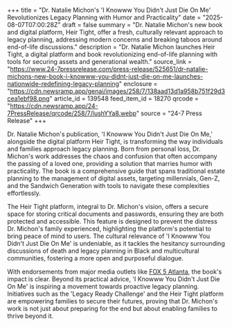 +++
title = "Dr. Natalie Michon's 'I Knowww You Didn't Just Die On Me' Revolutionizes Legacy Planning with Humor and Practicality"
date = "2025-08-07T07:00:28Z"
draft = false
summary = "Dr. Natalie Michon's new book and digital platform, Heir Tight, offer a fresh, culturally relevant approach to legacy planning, addressing modern concerns and breaking taboos around end-of-life discussions."
description = "Dr. Natalie Michon launches Heir Tight, a digital platform and book revolutionizing end-of-life planning with tools for securing assets and generational wealth."
source_link = "https://www.24-7pressrelease.com/press-release/525651/dr-natalie-michons-new-book-i-knowww-you-didnt-just-die-on-me-launches-nationwide-redefining-legacy-planning"
enclosure = "https://cdn.newsramp.app/genai/images/258/7/138aad13d1a958b751f29d3cea1ebf98.png"
article_id = 139548
feed_item_id = 18270
qrcode = "https://cdn.newsramp.app/24-7PressRelease/qrcode/258/7/lushYYa8.webp"
source = "24-7 Press Release"
+++

<p>Dr. Natalie Michon's publication, 'I Knowww You Didn't Just Die On Me,' alongside the digital platform Heir Tight, is transforming the way individuals and families approach legacy planning. Born from personal loss, Dr. Michon's work addresses the chaos and confusion that often accompany the passing of a loved one, providing a solution that marries humor with practicality. The book is a comprehensive guide that spans traditional estate planning to the management of digital assets, targeting millennials, Gen-Z, and the Sandwich Generation with tools to navigate these complexities effortlessly.</p><p>The Heir Tight platform, integral to Dr. Michon's vision, offers a secure space for storing critical documents and passwords, ensuring they are both protected and accessible. This feature is designed to prevent the distress Dr. Michon's family experienced, highlighting the platform's potential to bring peace of mind to users. The cultural relevance of 'I Knowww You Didn't Just Die On Me' is undeniable, as it tackles the hesitancy surrounding discussions of death and legacy planning in Black and multicultural communities, fostering a more open and purposeful dialogue.</p><p>With endorsements from major media outlets like <a href="https://www.fox5atlanta.com" rel="nofollow" target="_blank">FOX 5 Atlanta</a>, the book's impact is clear. Beyond its practical advice, 'I Knowww You Didn't Just Die On Me' is inspiring a movement towards proactive legacy planning. Initiatives such as the 'Legacy Ready Challenge' and the Heir Tight platform are empowering families to secure their futures, proving that Dr. Michon's work is not just about preparing for the end but about enabling families to thrive beyond it.</p>